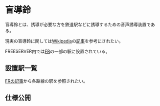 # 盲導鈴

盲導鈴とは、誘導が必要な方を鉄道駅などに誘導するための音声誘導装置である。

現実の盲導鈴に関しては[Wikipedia](https://ja.wikipedia.org)の[記事](https://ja.wikipedia.org/wiki/盲導鈴)を参考にされたい。

FREESERVER内では[FR](/transports/train/FR/)の一部の駅に設置されている。

## 設置駅一覧

[FRの記事](/transports/train/FR/)から各路線の駅を参照されたい。

## 仕様公開

<!--
仕様公開の許可取り＆回路のSS撮って追記する。
1月になるまでにやりたい...
-->
